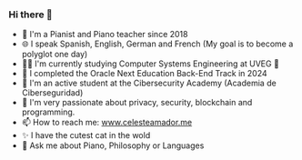 ### Hi there 👋
- 🎹 I'm a Pianist and Piano teacher since 2018
- 🌐 I speak Spanish, English, German and French (My goal is to become a polyglot one day)
- 👩‍💻 I'm currently studying Computer Systems Engineering at UVEG 🐨
- 🌱 I completed the Oracle Next Education Back-End Track in 2024
- 👾 I'm an active student at the Cibersecurity Academy (Academia de Ciberseguridad)
- 🔭 I'm very passionate about privacy, security, blockchain and programming. 
- 📫 How to reach me: www.celesteamador.me
- ✨ I have the cutest cat in the wold
- 💬 Ask me about Piano, Philosophy or Languages

<!--
**celesteamador/celesteamador** is a ✨ _special_ ✨ repository because its `README.md` (this file) appears on your GitHub profile.

Here are some ideas to get you started:

- 🔭 I’m currently working on ...
- 🌱 I’m currently learning ...
- 👯 I’m looking to collaborate on ...
- 🤔 I’m looking for help with ...
- 💬 Ask me about ...
- 📫 How to reach me: ...
- 😄 Pronouns: ...
- ⚡ Fun fact: ...
-->
